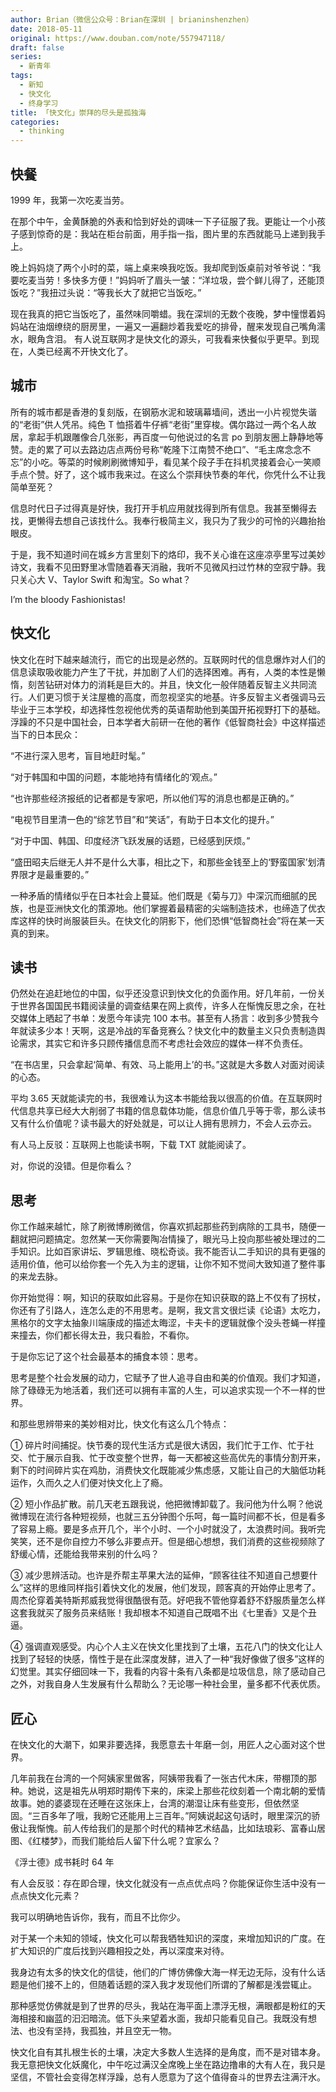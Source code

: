 ```yaml
---
author: Brian（微信公众号：Brian在深圳 | brianinshenzhen）
date: 2018-05-11
original: https://www.douban.com/note/557947118/
draft: false
series:
  - 新青年
tags:
  - 新知
  - 快文化
  - 终身学习
title: 「快文化」崇拜的尽头是孤独海
categories:
  - thinking
---
```


## 快餐

1999 年，我第一次吃麦当劳。

在那个中午，金黄酥脆的外表和恰到好处的调味一下子征服了我。更能让一个小孩子感到惊奇的是：我站在柜台前面，用手指一指，图片里的东西就能马上递到我手上。

晚上妈妈烧了两个小时的菜，端上桌来唤我吃饭。我却爬到饭桌前对爷爷说：“我要吃麦当劳！多快多方便！”妈妈听了眉头一皱：“洋垃圾，尝个鲜儿得了，还能顶饭吃？”我扭过头说：“等我长大了就把它当饭吃。”

现在我真的把它当饭吃了，虽然味同嚼蜡。我在深圳的无数个夜晚，梦中憧憬着妈妈站在油烟缭绕的厨房里，一遍又一遍翻炒着我爱吃的排骨，醒来发现自己嘴角濡水，眼角含泪。
有人说互联网才是快文化的源头，可我看来快餐似乎更早。到现在，人类已经离不开快文化了。

## 城市

所有的城市都是香港的复刻版，在钢筋水泥和玻璃幕墙间，透出一小片视觉失谐的“老街”供人凭吊。纯色 T 恤搭着牛仔裤“老街”里穿梭。偶尔路过一两个名人故居，拿起手机跟雕像合几张影，再百度一句他说过的名言 po 到朋友圈上静静地等赞。走的累了可以去路边店点两份号称“乾隆下江南赞不绝口”、“毛主席念念不忘”的小吃。等菜的时候刷刷微博知乎，看见某个段子手在抖机灵接着会心一笑顺手点个赞。好了，这个城市我来过。在这么个崇拜快节奏的年代，你凭什么不让我简单至死？

信息时代日子过得真是好快，我打开手机应用就找得到所有信息。我甚至懒得去找，更懒得去想自己该找什么。我奉行极简主义，我只为了我少的可怜的兴趣抬抬眼皮。

于是，我不知道时间在城乡方言里刻下的烙印，我不关心谁在这座凉亭里写过美妙诗文，我看不见田野里冰雪随着春天消融，我听不见微风扫过竹林的空寂宁静。我只关心大 V、Taylor Swift 和淘宝。So what？

I’m the bloody Fashionistas!

## 快文化

快文化在时下越来越流行，而它的出现是必然的。互联网时代的信息爆炸对人们的信息读取吸收能力产生了干扰，并加剧了人们的选择困难。再有，人类的本性是懒惰，刻苦钻研对体力的消耗是巨大的。并且，快文化一般伴随着反智主义共同流行。人们更习惯于关注屋檐的高度，而忽视坚实的地基。许多反智主义者强调马云毕业于三本学校，却选择性忽视他优秀的英语帮助他到美国开拓视野打下的基础。浮躁的不只是中国社会，日本学者大前研一在他的著作《低智商社会》中这样描述当下的日本民众：

“不进行深入思考，盲目地赶时髦。”

“对于韩国和中国的问题，本能地持有情绪化的‘观点。”

“也许那些经济报纸的记者都是专家吧，所以他们写的消息也都是正确的。”

“电视节目里清一色的“综艺节目”和“笑话”，有助于日本文化的提升。”

“对于中国、韩国、印度经济飞跃发展的话题，已经感到厌烦。”

“盛田昭夫后继无人并不是什么大事，相比之下，和那些金钱至上的‘野蛮国家’划清界限才是最重要的。”

一种矛盾的情绪似乎在日本社会上蔓延。他们既是《菊与刀》中深沉而细腻的民族，也是亚洲快文化的策源地。他们掌握着最精密的尖端制造技术，也缔造了优衣库这样的快时尚服装巨头。在快文化的阴影下，他们恐惧“低智商社会”将在某一天真的到来。

## 读书

仍然处在追赶地位的中国，似乎还没意识到快文化的负面作用。好几年前，一份关于世界各国国民书籍阅读量的调查结果在网上疯传，许多人在惭愧反思之余，在社交媒体上晒起了书单：发愿今年读完 100 本书。甚至有人扬言：收到多少赞我今年就读多少本！天啊，这是冷战的军备竞赛么？快文化中的数量主义只负责制造舆论需求，其实它和许多只顾传播信息而不考虑社会效应的媒体一样不负责任。

“在书店里，只会拿起‘简单、有效、马上能用上’的书。”这就是大多数人对面对阅读的心态。

平均 3.65 天就能读完的书，我很难认为这本书能给我以很高的价值。在互联网时代信息共享已经大大削弱了书籍的信息载体功能，信息价值几乎等于零，那么读书又有什么价值呢？读书最大的好处就是，可以让人拥有思辨力，不会人云亦云。

有人马上反驳：互联网上也能读书啊，下载 TXT 就能阅读了。

对，你说的没错。但是你看么？

## 思考

你工作越来越忙，除了刷微博刷微信，你喜欢抓起那些药到病除的工具书，随便一翻就把问题搞定。忽然某一天你需要陶冶情操了，眼光马上投向那些被处理过的二手知识。比如百家讲坛、罗辑思维、晓松奇谈。我不能否认二手知识的具有更强的适用价值，他可以给你套一个先入为主的逻辑，让你不知不觉间大致知道了整件事的来龙去脉。

你开始觉得：啊，知识的获取如此容易。于是你在知识获取的路上不仅有了拐杖，你还有了引路人，连怎么走的不用思考。是啊，我文言文很烂读《论语》太吃力，黑格尔的文字太抽象川端康成的描述太晦涩，卡夫卡的逻辑就像个没头苍蝇一样撞来撞去，你们都长得太丑，我只看脸，不看你。

于是你忘记了这个社会最基本的捕食本领：思考。

思考是整个社会发展的动力，它赋予了世人追寻自由和美的价值观。我们才知道，除了碌碌无为地活着，我们还可以拥有丰富的人生，可以追求实现一个不一样的世界。

和那些思辨带来的美妙相对比，快文化有这么几个特点：

① 碎片时间捕捉。快节奏的现代生活方式是很大诱因，我们忙于工作、忙于社交、忙于展示自我、忙于改变整个世界，每一天都被这些高优先的事情分割开来，剩下的时间碎片实在鸡肋，消费快文化既能减少焦虑感，又能让自己的大脑低功耗运作，久而久之人们便对快文化上了瘾。

② 短小作品扩散。前几天老五跟我说，他把微博卸载了。我问他为什么啊？他说微博现在流行各种短视频，也就三五分钟图个乐呵，每一篇时间都不长，但是看多了容易上瘾。要是多点开几个，半个小时、一个小时就没了，太浪费时间。我听完笑笑，还不是你自控力不够么非要点开。但是细心想想，我们消费的这些视频除了舒缓心情，还能给我带来别的什么吗？

③ 减少思辨活动。也许是乔帮主苹果大法的延伸，“顾客往往不知道自己想要什么”这样的思维同样指引着快文化的发展，他们发现，顾客真的开始停止思考了。周杰伦穿着美特斯邦威我觉得很酷很有范。好吧我不管他穿着舒不舒服质量怎么样这套我就买了服务员来结账！我却根本不知道自己既唱不出《七里香》又是个丑逼。

④ 强调直观感受。内心个人主义在快文化里找到了土壤，五花八门的快文化让人找到了轻轻的快感，惰性于是在此深度发酵，进入了一种“我好像做了很多”这样的幻觉里。其实仔细回味一下，我看的内容十条有八条都是垃圾信息，除了感动自己之外，对我自身人生发展有什么帮助么？无论哪一种社会里，量多都不代表优质。

## 匠心

在快文化的大潮下，如果非要选择，我愿意去十年磨一剑，用匠人之心面对这个世界。

几年前我在台湾的一个阿姨家里做客，阿姨带我看了一张古代木床，带棚顶的那种。她说，这是祖先从明郑时期传下来的，床梁上那些花纹刻着一个南北朝的爱情故事。她的婆婆现在还睡在这张床上，台湾的潮湿让床有些变形，但依然坚固。“三百多年了哦，我盼它还能用上三百年。”阿姨说起这句话时，眼里深沉的骄傲让我惭愧。前人传给我们的是那个时代的精神艺术结晶，比如珐琅彩、富春山居图、《红楼梦》，而我们能给后人留下什么呢？宜家么？

《浮士德》成书耗时 64 年

有人会反驳：存在即合理，快文化就没有一点点优点吗？你能保证你生活中没有一点点快文化元素？

我可以明确地告诉你，我有，而且不比你少。

对于某一个未知的领域，快文化可以帮我牺牲知识的深度，来增加知识的广度。在扩大知识的广度后找到兴趣相投之处，再以深度来对待。

我身边有太多的快文化的信徒，他们的广博仿佛像大海一样无边无际，没有什么话题是他们接不上的，但随着话题的深入我才发现他们所谓的了解都是浅尝辄止。

那种感觉仿佛就是到了世界的尽头，我站在海平面上漂浮无根，满眼都是粉红的天海相接和幽蓝的汩汩暗流。低下头来望着水面，我却只能看见自己。我既没有想法、也没有坚持，我孤独，并且空无一物。

快文化自有其扎根生长的土壤，决定大多数人生选择的是角度，而不是对错本身。我无意把快文化妖魔化，中午吃过满汉全席晚上坐在路边撸串的大有人在，我只是坚信，不管社会变得怎样浮躁，总有人愿意为了这个值得奋斗的世界去注满汗水。
